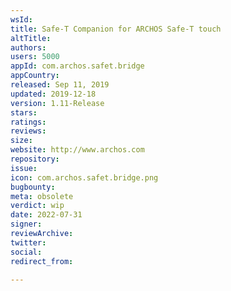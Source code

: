 ```yaml
---
wsId: 
title: Safe-T Companion for ARCHOS Safe-T touch
altTitle: 
authors: 
users: 5000
appId: com.archos.safet.bridge
appCountry: 
released: Sep 11, 2019
updated: 2019-12-18
version: 1.11-Release
stars: 
ratings: 
reviews: 
size: 
website: http://www.archos.com
repository: 
issue: 
icon: com.archos.safet.bridge.png
bugbounty: 
meta: obsolete
verdict: wip
date: 2022-07-31
signer: 
reviewArchive: 
twitter: 
social: 
redirect_from: 

---
```


